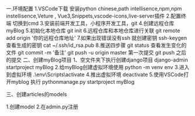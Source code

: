 一.环境配置
1.VSCode下载  安装python  chinese,path intellisence,npm,npm instellisence,Veture , Vue3,Snippets,vscode-icons,live-server插件
2.配置终端  切换到cmd
3.安装前端开发工具，小程序开发工具，git
4.创建远程仓库 myBlog
5.初始化本地仓库  git init
6.远程仓库和本地仓库进行关联 git remote add origin '你的远程仓库地址'
7.如果出现错误没有ssh 就创建密钥  ssh-keygen  查看生成的密钥 cat ~/.ssh/id_rsa.pub
8.推送四步骤
  git status 查看发生变化的文件
  git commit -m '备注'
  git push -u origin master 第一次提交
  git push 之后的提交
二、创建myBlog项目
1、空文件夹下执行创建django项目  django-admin startproject myBlog
2.给myBlog创建虚拟环境使用 python -m venv  env
3.进入到虚拟环境 .\\env\\Scripts\\activate
4.推出虚拟环境  deactivate 
5.使用VSCode打开myblog  执行 pythonmanage.py startproject myBlog

三、创建articles的models

1.创建model
2.在admin.py注册